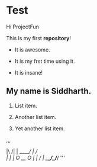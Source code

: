 # Test
Hi ProjectFun


This is my first **repository**!

* It is awesome.

* It is my frst time using it.

* It is insane!

## My name is Siddharth.

1. List item.

1. Another list item.

1. Yet another list item.

,,,

 |\       /|
 | \_____/ |
 /          \
|            |
|  O  __  O  |
|     \/     |
\___\_/\_/___/
'''